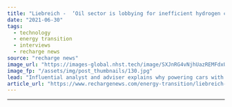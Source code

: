 ```yaml
---
title: "Liebreich -  ‘Oil sector is lobbying for inefficient hydrogen cars because it wants to delay electrification’"
date: "2021-06-30"
tags: 
  - technology
  - energy transition
  - interviews
  - recharge news
source: "recharge news"
image_url: "https://images-global.nhst.tech/image/SXJnRG4vNjhUazREMFdxUUsxdUV3T25PNFpKUHc2TWNZMmpuYzdXYjdRcz0=/nhst/binary/ae00eb82ad00bc01b35af7fa7d76283b"
image_fp: "/assets/img/post_thumbnails/130.jpg"
lead: "Influential analyst and adviser explains why powering cars with H2 is a terrible idea, no matter what the hydrocarbons industry says"
article_url: "https://www.rechargenews.com/energy-transition/liebreich-oil-sector-is-lobbying-for-inefficient-hydrogen-cars-because-it-wants-to-delay-electrification-/2-1-1033226"
---
```


---
